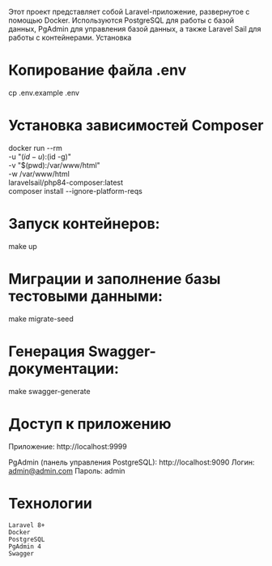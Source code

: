 Этот проект представляет собой Laravel-приложение, развернутое с помощью Docker. Используются PostgreSQL для работы с базой данных, PgAdmin для управления базой данных, а также Laravel Sail для работы с контейнерами.
Установка

# Копирование файла .env

cp .env.example .env

# Установка зависимостей Composer

docker run --rm \
    -u "$(id -u):$(id -g)" \
    -v "$(pwd):/var/www/html" \
    -w /var/www/html \
    laravelsail/php84-composer:latest \
    composer install --ignore-platform-reqs

# Запуск контейнеров:

make up

# Миграции и заполнение базы тестовыми данными:

make migrate-seed

# Генерация Swagger-документации:

make swagger-generate

# Доступ к приложению

Приложение:
    http://localhost:9999

PgAdmin (панель управления PostgreSQL):
    http://localhost:9090
    Логин: admin@admin.com
    Пароль: admin

# Технологии

    Laravel 8+
    Docker
    PostgreSQL
    PgAdmin 4
    Swagger